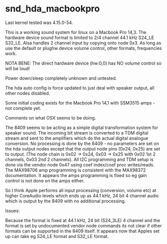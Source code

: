 # snd_hda_macbookpro

Last kernel tested was 4.15.0-54.

This is a working sound system for linux on a Macbook Pro 14,3.
The hardware device sound format is limited to 2/4 channel 44.1 kHz S24_LE S32_LE.
Alsa handles 2 channel input by copying onto node 0x3.
As long as use the default or plughw device volume control, other formats, frequencies work.

NOTA BENE: The direct hardware device (hw:0,0) has NO volume control so will be loud!

Power down/sleep completely unknown and untested.

The hda auto config is force updated to just deal with speaker output, all other nodes disabled.


Some initial coding exists for the Macbook Pro 14,1 with SSM3515 amps - not complete yet.


Comments on what OSX seems to be doing.

The 8409 seems to be acting as a simple digital transformation system for speaker sound.
The incoming bit stream is converted to a TDM digital stream and sent to the amplifiers which
do the actual digital analogue conversion.
No processing is done by the 8409 - no parameters are set on the hda output nodes except that
the output node pins (0x24, 0x25) are set to output.
(The node chain is 0x02 -> 0x24, 0x03 -> 0x25 with 0x02 1st 2 channels, 0x03 2nd 2 channels).
All I2C programming and TDM setup is done via the vendor node 0x47 using coef index/coef proc writes/reads.
The MAX98706 amp programming is consistent with the MAX98372 documentation.
It appears the amps programming is fixed so eg gain control is not done on the amps either.

So I think Apple performs all input processing (conversion, volume etc) at higher CoreAudio levels
which ends up as 44.1 kHz, 24 bit 4 channel audio which is output by the 8409 with no additional processing.


Issues:

Because the format is fixed at 44.1 kHz, 24 bit (S24_3LE) 4 channel and the format is set by undocumented vendor node
commands its not clear if other formats can be supported in the 8409 itself.
It appears now that Apples set up can take eg S24_LE format and S32_LE format.
